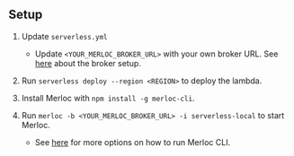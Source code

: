 ## Setup

1. Update `serverless.yml`
    - Update `<YOUR_MERLOC_BROKER_URL>` with your own broker URL. See [here](https://github.com/thundra-io/merloc#prerequisites) about the broker setup.

2. Run `serverless deploy --region <REGION>` to deploy the lambda.
3. Install Merloc with `npm install -g merloc-cli`.
4. Run `merloc -b <YOUR_MERLOC_BROKER_URL> -i serverless-local` to start Merloc.
    - See [here](https://github.com/thundra-io/merloc-cli#how-to-run) for more options on how to run Merloc CLI.
